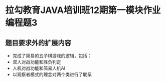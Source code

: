 # 拉勾教育JAVA培训班12期第一模块作业编程题3

## 题目要求外的扩展内容
 - 完成了简易的五子棋游戏的逻辑，包括：
 - 双人对战功能和胜负判定
 - 人机对战功能和简易人机AI
 - 以观察者模式的理念对两个类进行了联系
